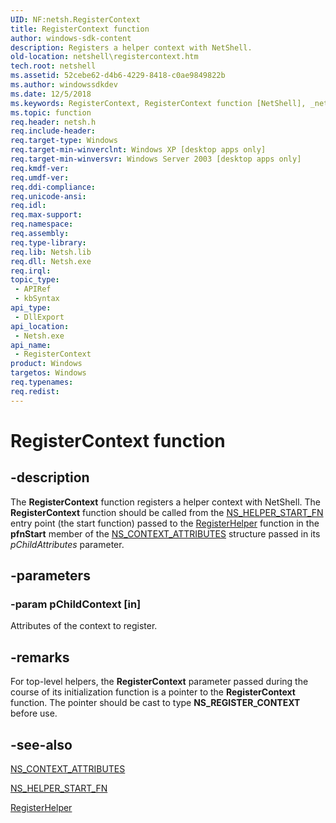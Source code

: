 ```yaml
---
UID: NF:netsh.RegisterContext
title: RegisterContext function
author: windows-sdk-content
description: Registers a helper context with NetShell.
old-location: netshell\registercontext.htm
tech.root: netshell
ms.assetid: 52cebe62-d4b6-4229-8418-c0ae9849822b
ms.author: windowssdkdev
ms.date: 12/5/2018
ms.keywords: RegisterContext, RegisterContext function [NetShell], _netsh_registercontext, netsh/RegisterContext, netshell.registercontext
ms.topic: function
req.header: netsh.h
req.include-header: 
req.target-type: Windows
req.target-min-winverclnt: Windows XP [desktop apps only]
req.target-min-winversvr: Windows Server 2003 [desktop apps only]
req.kmdf-ver: 
req.umdf-ver: 
req.ddi-compliance: 
req.unicode-ansi: 
req.idl: 
req.max-support: 
req.namespace: 
req.assembly: 
req.type-library: 
req.lib: Netsh.lib
req.dll: Netsh.exe
req.irql: 
topic_type:
 - APIRef
 - kbSyntax
api_type:
 - DllExport
api_location:
 - Netsh.exe
api_name:
 - RegisterContext
product: Windows
targetos: Windows
req.typenames: 
req.redist: 
---
```


# RegisterContext function


## -description


The 
<b>RegisterContext</b> function registers a helper context with NetShell. The 
<b>RegisterContext</b> function should be called from the 
<a href="https://msdn.microsoft.com/0060feb9-3072-4a1c-9d25-4c304f60d42d">NS_HELPER_START_FN</a> entry point (the start function) passed to the 
<a href="https://msdn.microsoft.com/9c9ac64a-6edd-4348-80c7-4192726e5108">RegisterHelper</a> function in the <b>pfnStart</b> member of the 
<a href="https://msdn.microsoft.com/5041801d-384d-4faf-b0df-2a76b083facd">NS_CONTEXT_ATTRIBUTES</a> structure passed in its <i>pChildAttributes</i> parameter.


## -parameters




### -param pChildContext [in]

Attributes of the context to register.


## -remarks



For top-level helpers, the 
<b>RegisterContext</b> parameter passed during the course of its initialization function is a pointer to the 
<b>RegisterContext</b> function. The pointer should be cast to type <b>NS_REGISTER_CONTEXT</b> before use.




## -see-also




<a href="https://msdn.microsoft.com/5041801d-384d-4faf-b0df-2a76b083facd">NS_CONTEXT_ATTRIBUTES</a>



<a href="https://msdn.microsoft.com/0060feb9-3072-4a1c-9d25-4c304f60d42d">NS_HELPER_START_FN</a>



<a href="https://msdn.microsoft.com/9c9ac64a-6edd-4348-80c7-4192726e5108">RegisterHelper</a>
 

 

